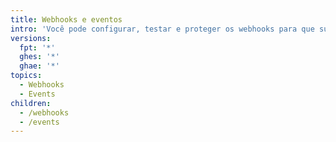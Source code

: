 ```yaml
---
title: Webhooks e eventos
intro: 'Você pode configurar, testar e proteger os webhooks para que suas integrações possam assinar e reagir a eventos no {% data variables.product.prodname_dotcom %}.'
versions:
  fpt: '*'
  ghes: '*'
  ghae: '*'
topics:
  - Webhooks
  - Events
children:
  - /webhooks
  - /events
---
```


